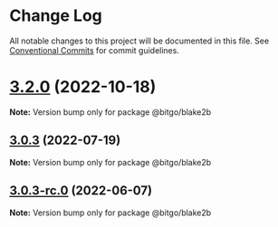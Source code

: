 # Change Log

All notable changes to this project will be documented in this file.
See [Conventional Commits](https://conventionalcommits.org) for commit guidelines.

# [3.2.0](https://github.com/BitGo/BitGoJS/compare/@bitgo/blake2b@3.0.3-rc.0...@bitgo/blake2b@3.2.0) (2022-10-18)

**Note:** Version bump only for package @bitgo/blake2b





## [3.0.3](https://github.com/BitGo/BitGoJS/compare/@bitgo/blake2b@3.0.3-rc.0...@bitgo/blake2b@3.0.3) (2022-07-19)

**Note:** Version bump only for package @bitgo/blake2b





## [3.0.3-rc.0](https://github.com/BitGo/BitGoJS/compare/@bitgo/blake2b@3.0.2...@bitgo/blake2b@3.0.3-rc.0) (2022-06-07)

**Note:** Version bump only for package @bitgo/blake2b

